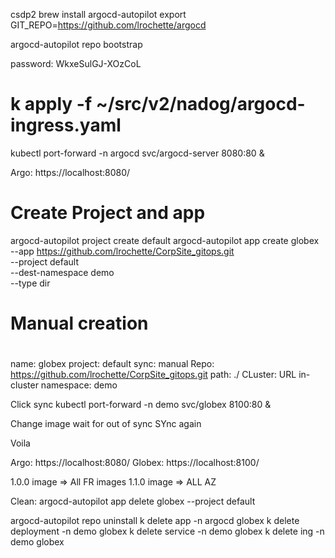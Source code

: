 csdp2
brew install argocd-autopilot
export GIT_REPO=https://github.com/lrochette/argocd

argocd-autopilot repo bootstrap

password: WkxeSulGJ-XOzCoL

# k apply -f ~/src/v2/nadog/argocd-ingress.yaml
kubectl port-forward -n argocd svc/argocd-server 8080:80 &

Argo: https://localhost:8080/

# Create Project and app
argocd-autopilot project create default
argocd-autopilot app create globex \
  --app https://github.com/lrochette/CorpSite_gitops.git \
  --project default \
  --dest-namespace demo \
  --type dir

#
# Manual creation
#
name: globex
project: default
sync: manual
Repo: https://github.com/lrochette/CorpSite_gitops.git
path: ./
CLuster: URL in-cluster
namespace: demo

Click sync
kubectl port-forward -n demo svc/globex 8100:80 &

Change image
wait for out of sync
SYnc again

Voila

Argo: https://localhost:8080/
Globex: https://localhost:8100/


1.0.0 image   => All FR images
1.1.0 image => ALL AZ

Clean:
argocd-autopilot app delete globex --project default

argocd-autopilot repo uninstall
k delete app -n argocd globex
k delete deployment -n demo globex
k delete service -n demo globex
k delete ing -n demo globex
